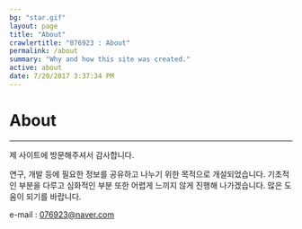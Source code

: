 ```yaml
---
bg: "star.gif"
layout: page
title: "About"
crawlertitle: "076923 : About"
permalink: /about
summary: "Why and how this site was created."
active: about
date: 7/20/2017 3:37:34 PM 
---
```

# About #
----------
제 사이트에 방문해주셔서 감사합니다.

연구, 개발 등에 필요한 정보를 공유하고 나누기 위한 목적으로 개설되었습니다.
기초적인 부분을 다루고 심화적인 부분 또한 어렵게 느끼지 않게 진행해 나가겠습니다.
많은 도움이 되기를 바랍니다.

e-mail : 076923@naver.com
